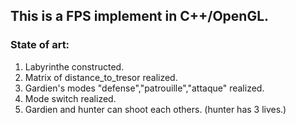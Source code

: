 ## This is a FPS implement in C++/OpenGL.

### State of art:

1. Labyrinthe constructed.
2. Matrix of distance_to_tresor realized.
3. Gardien's modes "defense","patrouille","attaque" realized.
4. Mode switch realized.
5. Gardien and hunter can shoot each others. (hunter has 3 lives.)
